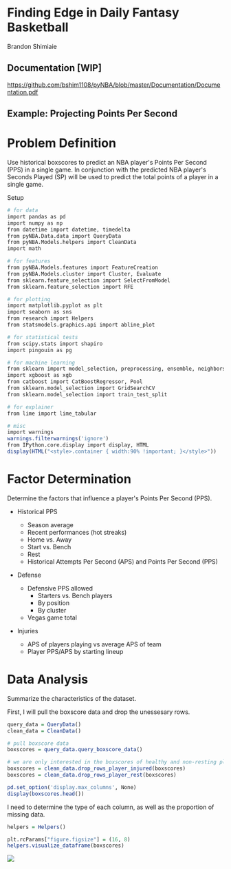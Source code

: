 Finding Edge in Daily Fantasy Basketball
================
Brandon Shimiaie

Documentation [WIP]
---------------------------------------

https://github.com/bshim1108/pyNBA/blob/master/Documentation/Documentation.pdf

Example: Projecting Points Per Second
---------------------------------------

# Problem Definition

Use historical boxscores to predict an NBA player's Points Per Second (PPS) in a single game. In conjunction with the predicted NBA player's Seconds Played (SP) will be used to predict the total points of a player in a single game.

Setup

``` r
# for data
import pandas as pd
import numpy as np
from datetime import datetime, timedelta
from pyNBA.Data.data import QueryData
from pyNBA.Models.helpers import CleanData
import math

# for features
from pyNBA.Models.features import FeatureCreation
from pyNBA.Models.cluster import Cluster, Evaluate
from sklearn.feature_selection import SelectFromModel
from sklearn.feature_selection import RFE

# for plotting
import matplotlib.pyplot as plt
import seaborn as sns
from research import Helpers
from statsmodels.graphics.api import abline_plot

# for statistical tests
from scipy.stats import shapiro
import pingouin as pg

# for machine learning
from sklearn import model_selection, preprocessing, ensemble, neighbors, linear_model, svm, neural_network, metrics
import xgboost as xgb
from catboost import CatBoostRegressor, Pool
from sklearn.model_selection import GridSearchCV
from sklearn.model_selection import train_test_split

# for explainer
from lime import lime_tabular

# misc
import warnings
warnings.filterwarnings('ignore')
from IPython.core.display import display, HTML
display(HTML("<style>.container { width:90% !important; }</style>"))
```

# Factor Determination
Determine the factors that influence a player's Points Per Second (PPS).

- Historical PPS
    - Season average
    - Recent performances (hot streaks)
    - Home vs. Away
    - Start vs. Bench
    - Rest
    - Historical Attempts Per Second (APS) and Points Per Second (PPS)


- Defense
    - Defensive PPS allowed
        - Starters vs. Bench players
        - By position
        - By cluster
    - Vegas game total

        
- Injuries
    - APS of players playing vs average APS of team
    - Player PPS/APS by starting lineup

# Data Analysis
Summarize the characteristics of the dataset.

First, I will pull the boxscore data and drop the unessesary rows.

``` r
query_data = QueryData()
clean_data = CleanData()

# pull boxscore data
boxscores = query_data.query_boxscore_data()

# we are only interested in the boxscores of healthy and non-resting players
boxscores = clean_data.drop_rows_player_injured(boxscores)
boxscores = clean_data.drop_rows_player_rest(boxscores)

pd.set_option('display.max_columns', None)
display(boxscores.head())
```

I need to determine the type of each column, as well as the proportion of missing data.

``` r
helpers = Helpers()

plt.rcParams["figure.figsize"] = (16, 8)
helpers.visualize_dataframe(boxscores)
```

![](NBA_eda_report_files/figure-markdown_github/unnamed-chunk-10-1.png)
